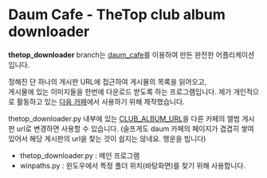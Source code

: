 Daum Cafe - TheTop club album downloader
========================================

**thetop_downloader** branch는 [daum_cafe](https://github.com/jangxyz/daum_cafe)를 이용하여 만든 완전한 어플리케이션입니다.

정해진 단 하나의 게시판 URL에 접근하여 게시물의 목록을 읽어오고,  
게시물에 있는 이미지들을 한번에 다운로드 받도록 하는 프로그램입니다.
제가 개인적으로 활동하고 있는 [다음 카페](http://cafe.daum.net/loveclimb "스포츠클라이밍 실내암벽 더탑")에서 사용하기 위해 제작했습니다.

thetop_downloader.py 내부에 있는 [CLUB_ALBUM_URL](https://github.com/jangxyz/daum_cafe/blob/thetop_downloader/thetop_downloader.py#L31)을 다른 카페의 앨범 게시판 url로 변경하면 사용할 수 있습니다. (슬프게도 daum 카페의 페이지가 겹겹히 쌓여 있어서 해당 게시판의 url을 찾는 것이 쉽지는 않네요. 행운을 빕니다)

 * thetop_downloader.py : 메인 프로그램
 * winpaths.py : 윈도우에서 특정 폴더 위치(바탕화면)를 찾기 위해 사용합니다.

